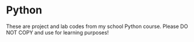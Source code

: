 # Python

These are project and lab codes from my school Python course. Please DO NOT COPY and use for learning purposes!
